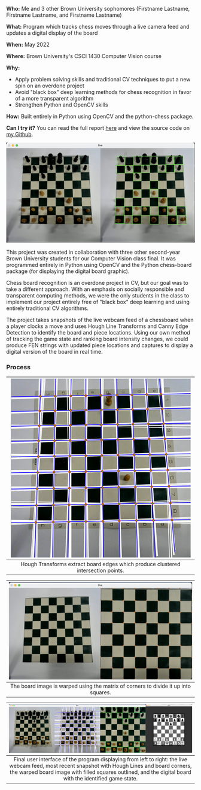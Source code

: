 **Who:** Me and 3 other Brown University sophomores (Firstname Lastname, Firstname Lastname, and Firstname Lastname)

**What:** Program which tracks chess moves through a live camera feed and updates a digital display of the board

**When:** May 2022

**Where:** Brown University's CSCI 1430 Computer Vision course

**Why:**

- Apply problem solving skills and traditional CV techniques to put a new spin on an overdone project
- Avoid "black box" deep learning methods for chess recognition in favor of a more transparent algorithm
- Strengthen Python and OpenCV skills

  

**How:**
Built entirely in Python using OpenCV and the python-chess package.

**Can I try it?**
You can read the full report [here]() and view the source code on [my Github]().

![cv chess project thumbnail](../../assets/projects/cvchess/thumbnail.png)

This project was created in collaboration with three other second-year Brown University students for our Computer Vision class final. It was programmed entirely in Python using OpenCV and the Python chess-board package (for displaying the digital board graphic).

Chess board recognition is an overdone project in CV, but our goal was to take a different approach. With an emphasis on socially responsible and transparent computing methods, we were the only students in the class to implement our project entirely free of "black box" deep learning and using entirely traditional CV algorithms.

The project takes snapshots of the live webcam feed of a chessboard when a player clocks a move and uses Hough Line Transforms and Canny Edge Detection to identify the board and piece locations. Using our own method of tracking the game state and ranking board intensity changes, we could produce FEN strings with updated piece locations and captures to display a digital version of the board in real time.

### Process

|![hough transforms](../../assets/projects/cvchess/hough.png)|
|:--:|
|Hough Transforms extract board edges which produce clustered intersection points.|

|![warped board](../../assets/projects/cvchess/warp.png)|
|:--:|
|The board image is warped using the matrix of corners to divide it up into squares.|

|![full UI](../../assets/projects/cvchess/display.png)|
|:--:|
|Final user interface of the program displaying from left to right: the live webcam feed, most recent snapshot with Hough Lines and board corners, the warped board image with filled squares outlined, and the digital board with the identified game state.|
